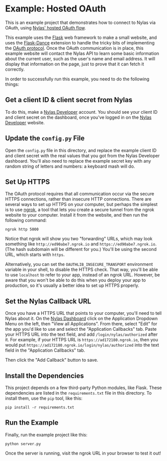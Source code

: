 # Example: Hosted OAuth

This is an example project that demonstrates how to connect to Nylas via
OAuth, using [Nylas' hosted OAuth flow](https://docs.nylas.com/reference#oauth).

This example uses the [Flask](http://flask.pocoo.org/) web framework to make
a small website, and uses the [Flask-Dance](http://flask-dance.rtfd.org/)
extension to handle the tricky bits of implementing the
[OAuth protocol](https://oauth.net/).
Once the OAuth communication is in place, this example website will contact
the Nylas API to learn some basic information about the current user,
such as the user's name and email address. It will display that information
on the page, just to prove that it can fetch it correctly.

In order to successfully run this example, you need to do the following things:

## Get a client ID & client secret from Nylas

To do this, make a [Nylas Developer](https://developer.nylas.com/) account.
You should see your client ID and client secret on the dashboard,
once you've logged in on the
[Nylas Developer](https://developer.nylas.com/) website.

## Update the `config.py` File

Open the `config.py` file in this directory, and replace the example
client ID and client secret with the real values that you got from the Nylas
Developer dashboard. You'll also need to replace the example secret key with
any random string of letters and numbers: a keyboard mash will do.

## Set Up HTTPS

The OAuth protocol requires that all communication occur via the secure HTTPS
connections, rather than insecure HTTP connections. There are several ways
to set up HTTPS on your computer, but perhaps the simplest is to use
[ngrok](https://ngrok.com), a tool that lets you create a secure tunnel
from the ngrok website to your computer. Install it from the website, and
then run the following command:

```
ngrok http 5000
```

Notice that ngrok will show you two "forwarding" URLs, which may look something
like `http://ed90abe7.ngrok.io` and `https://ed90abe7.ngrok.io`. (The hash
subdomain will be different for you.) You'll be using the second URL, which
starts with `https`.

Alternatively, you can set the `OAUTHLIB_INSECURE_TRANSPORT` environment
variable in your shell, to disable the HTTPS check. That way, you'll be
able to use `localhost` to refer to your app, instead of an ngrok URL.
However, be aware that you won't be able to do this when you deploy
your app to production, so it's usually a better idea to set up HTTPS properly.

## Set the Nylas Callback URL

Once you have a HTTPS URL that points to your computer, you'll need to tell
Nylas about it. On the [Nylas Dashboard](https://dashboard.nylas.com)
click on the Application Dropdown Menu on the left, then "View all Applications".
From there, select "Edit" for the app you'd like to use and select the 
"Application Callbacks" tab. Paste your HTTPS URL into the text field, and add
`/login/nylas/authorized` after it. For example, if your HTTPS URL is
`https://ad172180.ngrok.io`, then you would put `https://ad172180.ngrok.io/login/nylas/authorized`
into the text field in the "Application Callbacks" tab.

Then click the "Add Callback" button to save.

## Install the Dependencies

This project depends on a few third-party Python modules, like Flask.
These dependencies are listed in the `requirements.txt` file in this directory.
To install them, use the `pip` tool, like this:

```
pip install -r requirements.txt
```

## Run the Example

Finally, run the example project like this:

```
python server.py
```

Once the server is running, visit the ngrok URL in your browser to test it out!

